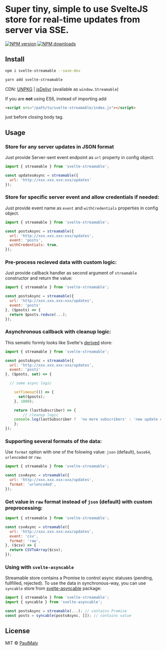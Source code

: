 # Super tiny, simple to use SvelteJS store for real-time updates from server via SSE.

[![NPM version](https://img.shields.io/npm/v/svelte-streamable.svg?style=flat)](https://www.npmjs.com/package/svelte-streamable) [![NPM downloads](https://img.shields.io/npm/dm/svelte-streamable.svg?style=flat)](https://www.npmjs.com/package/svelte-streamable)


## Install

```bash
npm i svelte-streamable --save-dev
```

```bash
yarn add svelte-streamable
```

CDN: [UNPKG](https://unpkg.com/svelte-streamable/) | [jsDelivr](https://cdn.jsdelivr.net/npm/svelte-streamable/) (available as `window.Streamable`)

If you are **not** using ES6, instead of importing add 

```html
<script src="/path/to/svelte-streamable/index.js"></script>
```

just before closing body tag.

## Usage

### Store for any server updates in JSON format

Just provide Server-sent event endpoint as `url` property in config object.

```javascript
import { streamable } from 'svelte-streamable';

const updatesAsync = streamable({
  url: 'http://xxx.xxx.xxx:xxx/updates'
});
```

### Store for specific server event and allow credentials if needed:

Just provide event name as `event` and `withCredentials` properties in config object.

```javascript
import { streamable } from 'svelte-streamable';

const postsAsync = streamable({
  url: 'http://xxx.xxx.xxx:xxx/updates',
  event: 'posts',
  withCredentials: true,
});
```

### Pre-process recieved data with custom logic:

Just provide callback handler as second argument of `streamable` constructor and return the value:

```javascript
import { streamable } from 'svelte-streamable';

const postsAsync = streamable({
  url: 'http://xxx.xxx.xxx:xxx/updates',
  event: 'posts'
}, ($posts) => {
  return $posts.reduce(...);
});
```

### Asynchronous callback with cleanup logic:

This sematic formly looks like Svelte's [derived](https://svelte.dev/docs#derived) store:

```javascript
import { streamable } from 'svelte-streamable';

const postsAsync = streamable({
  url: 'http://xxx.xxx.xxx:xxx/updates',
  event: 'posts'
}, ($posts, set) => {

  // some async logic

	setTimeout(() => {
	  set($posts);
	}, 1000);

	return (lastSubscriber) => {
		// cleanup logic
    console.log(lastSubscriber ?  'no more subscribers' : 'new update cleanup');
	};
});
```

### Supporting several formats of the data:

Use `format` option with one of the folowing value: `json` (default), `base64`, `urlencoded` or `raw`.

```javascript
import { streamable } from 'svelte-streamable';

const csvAsync = streamable({
  url: 'http://xxx.xxx.xxx:xxx/updates',
  format: 'urlencoded',
});
```

### Get value in `raw` format instead of `json` (default) with custom preprocessing:

```javascript
import { streamable } from 'svelte-streamable';

const csvAsync = streamable({
  url: 'http://xxx.xxx.xxx:xxx/updates',
  event: 'csv',
  format: 'raw',
}, ($csv) => {
  return CSVToArray($csv);
});
```

### Using with `svelte-asyncable`

Streamable store contains a Promise to control async statuses (pending, fullfilled, rejected). To use the data in synchronous-way, you can use `syncable` store from  [svelte-asyncable](https://www.npmjs.com/package/svelte-asyncable) package:


```javascript
import { streamable } from 'svelte-streamable';
import { syncable } from 'svelte-asyncable';

const postsAsync = streamable(...); // contains Promise
const posts = syncable(postsAsync, []); // contains value
```

## License

MIT &copy; [PaulMaly](https://github.com/PaulMaly)
